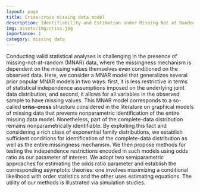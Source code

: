 ```yaml
---
layout: page
title: Criss-cross missing data model
description: Identifiability and Estimation under Missing Not at Random Mechanisms
img: assets/img/criss.jpg
importance: 1
category: missing data
---
```


Conducting valid statistical analyses is challenging in the presence of missing-not-at-random (MNAR) data, where the missingness mechanism is dependent on the missing values themselves even conditioned on the observed data. Here, we consider a MNAR model that generalizes several prior popular MNAR models in two ways: first, it is less restrictive in terms of statistical independence assumptions imposed on the underlying joint data distribution, and second, it allows for all variables in the observed sample to have missing values. This MNAR model corresponds to a so-called <b>criss-cross</b> structure considered in the literature on graphical models of missing data that prevents nonparametric identification of the entire missing data model. Nonetheless, part of the complete-data distribution remains nonparametrically identifiable. By exploiting this fact and considering a rich class of exponential family distributions, we establish sufficient conditions for identification of the complete-data distribution as well as the entire missingness mechanism. We then propose methods for testing the independence restrictions encoded in such models using odds ratio as our parameter of interest. We adopt two semiparametric approaches for estimating the odds ratio parameter and establish the corresponding asymptotic theories: one involves maximizing a conditional likelihood with order statistics and the other uses estimating equations. The utility of our methods is illustrated via simulation studies. 